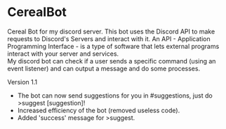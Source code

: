 # CerealBot
Cereal Bot for my discord server.
This bot uses the Discord API to make requests to Discord's Servers and interact with it.
An API - Application Programming Interface - is a type of software that lets external programs interact with your server and services.  
My discord bot can check if a user sends a specific command (using an event listener) and can output a message and do some processes.

<!-- Change Logs -->

Version 1.1
- The bot can now send suggestions for you in #suggestions, just do >suggest [suggestion]!
- Increased efficiency of the bot (removed useless code).
- Added 'success' message for >suggest.

